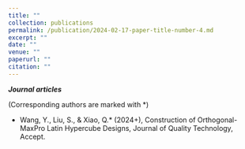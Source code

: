 ```yaml
---
title: ""
collection: publications
permalink: /publication/2024-02-17-paper-title-number-4.md
excerpt: ""
date: ""
venue: ""
paperurl: "" 
citation: ""
---
```


***Journal articles***

(Corresponding authors are marked with \*)

* Wang, Y., Liu, S., \& Xiao, Q.\* (2024+), Construction of Orthogonal-MaxPro Latin Hypercube Designs, Journal of Quality Technology, Accept.

